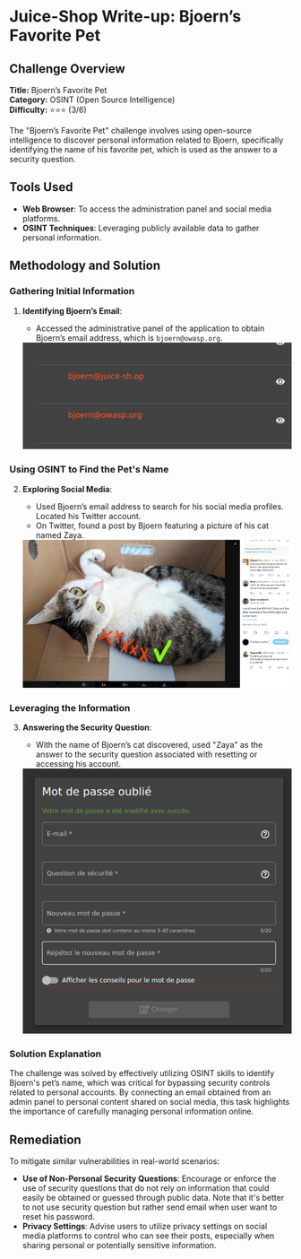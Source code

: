 # Juice-Shop Write-up: Bjoern’s Favorite Pet

## Challenge Overview

**Title:** Bjoern’s Favorite Pet\
**Category:** OSINT (Open Source Intelligence)\
**Difficulty:** ⭐⭐⭐ (3/6)

The "Bjoern’s Favorite Pet" challenge involves using open-source intelligence to discover personal information related to Bjoern, specifically identifying the name of his favorite pet, which is used as the answer to a security question.

## Tools Used

- **Web Browser**: To access the administration panel and social media platforms.
- **OSINT Techniques**: Leveraging publicly available data to gather personal information.

## Methodology and Solution

### Gathering Initial Information

1. **Identifying Bjoern’s Email**:
   - Accessed the administrative panel of the application to obtain Bjoern’s email address, which is `bjoern@owasp.org`.

   <img src="../assets/difficulty3/bjoern_favorite_pet_1.png" alt="bjoern account on admin panel" width="500px">

### Using OSINT to Find the Pet's Name

2. **Exploring Social Media**:
   - Used Bjoern’s email address to search for his social media profiles. Located his Twitter account.
   - On Twitter, found a post by Bjoern featuring a picture of his cat named Zaya.

   <img src="../assets/difficulty3/bjoern_favorite_pet_2.png" alt="post twitter" width="500px">

### Leveraging the Information

3. **Answering the Security Question**:
   - With the name of Bjoern’s cat discovered, used "Zaya" as the answer to the security question associated with resetting or accessing his account.

   <img src="../assets/difficulty3/bjoern_favorite_pet_3.png" alt="answer security" width="500px">

### Solution Explanation

The challenge was solved by effectively utilizing OSINT skills to identify Bjoern's pet’s name, which was critical for bypassing security controls related to personal accounts. By connecting an email obtained from an admin panel to personal content shared on social media, this task highlights the importance of carefully managing personal information online.

## Remediation

To mitigate similar vulnerabilities in real-world scenarios:


- **Use of Non-Personal Security Questions**: Encourage or enforce the use of security questions that do not rely on information that could easily be obtained or guessed through public data. Note that it's better to not use security question
but rather send email when user want to reset his password.
- **Privacy Settings**: Advise users to utilize privacy settings on social media platforms to control who can see their posts, especially when sharing personal or potentially sensitive information.
